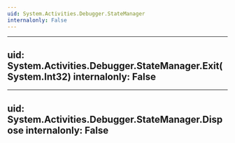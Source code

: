 ```yaml
---
uid: System.Activities.Debugger.StateManager
internalonly: False
---
```


---
uid: System.Activities.Debugger.StateManager.Exit(System.Int32)
internalonly: False
---

---
uid: System.Activities.Debugger.StateManager.Dispose
internalonly: False
---
